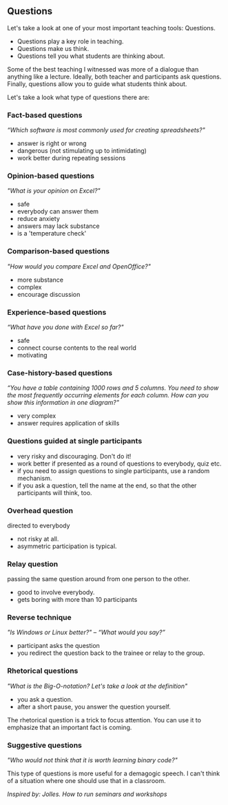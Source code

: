 
## Questions

Let's take a look at one of your most important teaching tools: Questions.

* Questions play a key role in teaching.
* Questions make us think.
* Questions tell you what students are thinking about.

Some of the best teaching I witnessed was more of a dialogue than anything like a lecture.
Ideally, both teacher and participants ask questions.
Finally, questions allow you to guide what students think about.

Let's take a look what type of questions there are:

### Fact-based questions

*“Which software is most commonly used for creating spreadsheets?"*

* answer is right or wrong
* dangerous (not stimulating up to intimidating)
* work better during repeating sessions

### Opinion-based questions

*"What is your opinion on Excel?"*

* safe
* everybody can answer them
* reduce anxiety
* answers may lack substance
* is a 'temperature check'

### Comparison-based questions

*"How would you compare Excel and OpenOffice?"*

* more substance
* complex
* encourage discussion

### Experience-based questions

*“What have you done with Excel so far?"*

* safe
* connect course contents to the real world
* motivating

### Case-history-based questions

*“You have a table containing 1000 rows and 5 columns. You need to show the most frequently occurring elements for each column. How can you show this information in one diagram?"*

* very complex
* answer requires application of skills

### Questions guided at single participants

* very risky and discouraging. Don't do it!
* work better if presented as a round of questions to everybody, quiz etc.
* if you need to assign questions to single participants, use a random mechanism.
* if you ask a question, tell the name at the end, so that the other participants will think, too.

### Overhead question

directed to everybody

* not risky at all.
* asymmetric participation is typical.

### Relay question

passing the same question around from one person to the other.

* good to involve everybody.
* gets boring with more than 10 participants

### Reverse technique

*"Is Windows or Linux better?" – “What would you say?”*

* participant asks the question
* you redirect the question back to the trainee or relay to the group.

### Rhetorical questions

*"What is the Big-O-notation? Let's take a look at the definition"*

* you ask a question.
* after a short pause, you answer the question yourself.

The rhetorical question is a trick to focus attention.
You can use it to emphasize that an important fact is coming.

### Suggestive questions

*"Who would not think that it is worth learning binary code?"*

This type of questions is more useful for a demagogic speech.
I can't think of a situation where one should use that in a classroom.

*Inspired by: Jolles. How to run seminars and workshops*
